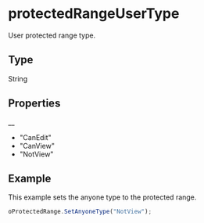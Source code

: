 # protectedRangeUserType

User protected range type.

## Type

String

## Properties
__
- "CanEdit" 
- "CanView" 
- "NotView" 

## Example

This example sets the anyone type to the protected range.

```javascript
oProtectedRange.SetAnyoneType("NotView");
```